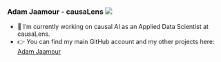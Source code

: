 ### Adam Jaamour - causaLens  ![](https://komarev.com/ghpvc/?username=adam-causalens)

- 🔭 I’m currently working on causal AI as an Applied Data Scientist at causaLens.
- 👉 You can find my main GitHub account and my other projects here: [Adam Jaamour](https://github.com/Adamouization)
